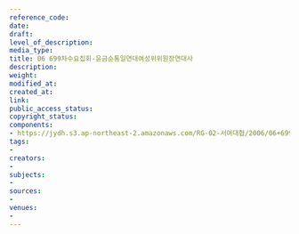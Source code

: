```yaml
---
reference_code: 
date: 
draft: 
level_of_description: 
media_type: 
title: 06 699차수요집회-윤금순통일연대여성위위원장연대사
description: 
weight: 
modified_at: 
created_at: 
link: 
public_access_status: 
copyright_status: 
components:
- https://jydh.s3.ap-northeast-2.amazonaws.com/RG-02-서여대협/2006/06+699차수요집회-윤금순통일연대여성위위원장연대사.jpg
tags:
- 
creators:
- 
subjects:
- 
sources:
- 
venues:
- 
---
```

